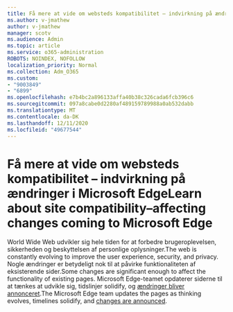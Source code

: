 ```yaml
---
title: Få mere at vide om websteds kompatibilitet – indvirkning på ændringer i Microsoft Edge
ms.author: v-jmathew
author: v-jmathew
manager: scotv
ms.audience: Admin
ms.topic: article
ms.service: o365-administration
ROBOTS: NOINDEX, NOFOLLOW
localization_priority: Normal
ms.collection: Adm_O365
ms.custom:
- "9003849"
- "6899"
ms.openlocfilehash: e7b4bc2a896133affa40b38c326cada6fcb396c6
ms.sourcegitcommit: 097a8cabe0d2280af489159789988a0ab532dabb
ms.translationtype: MT
ms.contentlocale: da-DK
ms.lasthandoff: 12/11/2020
ms.locfileid: "49677544"
---
```

# <a name="learn-about-site-compatibilityaffecting-changes-coming-to-microsoft-edge"></a><span data-ttu-id="a5684-102">Få mere at vide om websteds kompatibilitet – indvirkning på ændringer i Microsoft Edge</span><span class="sxs-lookup"><span data-stu-id="a5684-102">Learn about site compatibility–affecting changes coming to Microsoft Edge</span></span>

<span data-ttu-id="a5684-103">World Wide Web udvikler sig hele tiden for at forbedre brugeroplevelsen, sikkerheden og beskyttelsen af personlige oplysninger.</span><span class="sxs-lookup"><span data-stu-id="a5684-103">The web is constantly evolving to improve the user experience, security, and privacy.</span></span> <span data-ttu-id="a5684-104">Nogle ændringer er betydeligt nok til at påvirke funktionaliteten af eksisterende sider.</span><span class="sxs-lookup"><span data-stu-id="a5684-104">Some changes are significant enough to affect the functionality of existing pages.</span></span> <span data-ttu-id="a5684-105">Microsoft Edge-teamet opdaterer siderne til at tænkes at udvikle sig, tidslinjer solidify, og [ændringer bliver annonceret](https://go.microsoft.com/fwlink/?linkid=2135534).</span><span class="sxs-lookup"><span data-stu-id="a5684-105">The Microsoft Edge team updates the pages as thinking evolves, timelines solidify, and [changes are announced](https://go.microsoft.com/fwlink/?linkid=2135534).</span></span>
